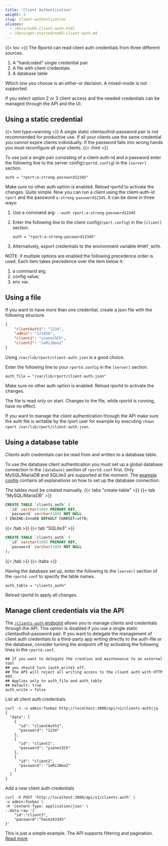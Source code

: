 ```yaml
---
title: 'Client Authentication'
weight: 3
slug: client-authentication
aliases:
  - /docs/no03-client-auth.html
  - /docs/get-started/no03-client-auth.md
---
```


{{< toc >}}
The Rportd can read client auth credentials from three different sources.

1. A "hardcoded" single credential pair
2. A file with client credentials
3. A database table

Which one you choose is an either-or decision. A mixed-mode is not supported.

If you select option 2 or 3 client access and the needed credentials can be managed through the API and the UI.

## Using a static credential

{{< hint type=warning >}}
A single static clientauthid-password pair is not recommended for productive use. If all your clients use the same
credential you cannot expire clients individually. If the password falls into wrong hands you must reconfigure all your clients.
{{< /hint >}}

To use just a single pair consisting of a client-auth-id and a password enter the following line to the server
config(`rportd.config`) in the `[server]` section.

```text
auth = "rport:a-strong-password12345"
```

Make sure no other auth option is enabled.
Reload rportd to activate the changes.
Quite simple. Now you can run a client using the client-auth-id `rport` and the password `a-strong-password12345`.
It can be done in three ways:

1. Use a command arg: `--auth rport:a-strong-password12345`
2. Enter the following line to the client config(`rport.config`) in the `[client]` section.

   ```text
   auth = "rport:a-strong-password12345"
   ```

3. Alternatively, export credentials to the environment variable `RPORT_AUTH`.

NOTE: if multiple options are enabled the following precedence order is used. Each item takes precedence over the item below it:

1. a command arg;
2. config value;
3. env var.

## Using a file

If you want to have more than one credential, create a json file with the following structure.

```json
{
    "clientAuth1": "1234",
    "admin": "123456",
    "client1": "yienei5Ch",
    "client2": "ieRi1Noo2"
}
```

Using `/var/lib/rport/client-auth.json` is a good choice.

Enter the following line to your `rportd.config` in the `[server]` section.

```text
auth_file = "/var/lib/rport/client-auth.json"
```

Make sure no other auth option is enabled.
Reload rportd to activate the changes.

The file is read only on start. Changes to the file, while rportd is running, have no effect.

If you want to manage the client authentication through the API make sure the auth file is writable by the rport user
for example by executing `chown rport /var/lib/rport/client-auth.json`.

## Using a database table

Clients auth credentials can be read from and written to a database table.

To use the database client authentication you must set up a global database connection in the `[database]` section of
`rportd.conf` first. Only MySQL/MariaDB and SQLite3 are supported at the moment.
The [example config](https://github.com/renatomb/open-rport/blob/master/rportd.example.conf) contains all
explanations on how to set up the database connection.

The tables must be created manually.
{{< tabs "create-table" >}}
{{< tab "MySQL/MariaDB" >}}

```sql
CREATE TABLE `clients_auth` (
  `id` varchar(100) PRIMARY KEY,
  `password` varchar(100) NOT NULL
) ENGINE=InnoDB DEFAULT CHARSET=utf8;
```

{{< /tab >}}
{{< tab "SQLite3" >}}

```sql
CREATE TABLE `clients_auth` (
  `id` varchar(100) PRIMARY KEY,
  `password` varchar(100) NOT NULL
);
```

{{< /tab >}}
{{< /tabs >}}

Having the database set up, enter the following to the `[server]` section of the `rportd.conf` to specify the table names.

```text
auth_table = "clients_auth"
```

Reload rportd to apply all changes.

## Manage client credentials via the API

The [`/clients-auth` endpoint](https://apidoc.rport.io/master/#tag/Rport-Client-Auth-Credentials) allows you to manage
clients and credentials through the API. This option is disabled if you use a single static clientauthid-password pair.
If you want to delegate the management of client auth credentials to a third-party app writing directly to the auth-file
or the database, consider turning the endpoint off by activating the following lines in the `rportd.conf`.

```text
## If you want to delegate the creation and maintenance to an external tool
## you should turn {auth_write} off.
## The API will reject all writing access to the client auth with HTTP 403.
## Applies only to auth_file and auth_table
## Default: true
auth_write = false
```

List all client auth credentials.

```shell
curl -s -u admin:foobaz http://localhost:3000/api/v1/clients-auth|jq
{
  "data": [
    {
      "id": "clientAuth1",
      "password": "1234"
    },
    {
      "id": "client1",
      "password": "yienei5Ch"
    },
    {
      "id": "client2",
      "password": "ieRi1Noo2"
    }
  ]
}
```

Add a new client auth credentials

```shell
curl -X POST 'http://localhost:3000/api/v1/clients-auth' \
-u admin:foobaz \
-H 'Content-Type: application/json' \
--data-raw '{
    "id":"client3",
    "password":"hase243345"
}'
```

This is just a simple example. The API supports filtering and pagination.
[Read more](https://apidoc.rport.io/master/#tag/Rport-Client-Auth-Credentials)
